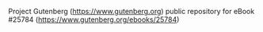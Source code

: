 Project Gutenberg (https://www.gutenberg.org) public repository for eBook #25784 (https://www.gutenberg.org/ebooks/25784)
